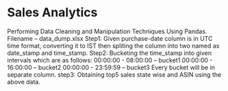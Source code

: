 # Sales Analytics
Performing Data Cleaning and Manipulation Techniques Using Pandas. 
Filename – data_dump.xlsx 
Step1: Given purchase-date column is in UTC time format, converting it to IST then spliting the column into two named as date_stamp and time_stamp. 
Step2: Bucketing the time_stamp into given intervals which are as follows: 
        00:00:00 - 08:00:00 – bucket1
        00:00:00 - 16:00:00 – bucket2
        00:00:00 - 23:59:59 – bucket3
Every bucket will be in separate column. 
step3: Obtaining  top5 sales state wise and ASIN using the above data. 
